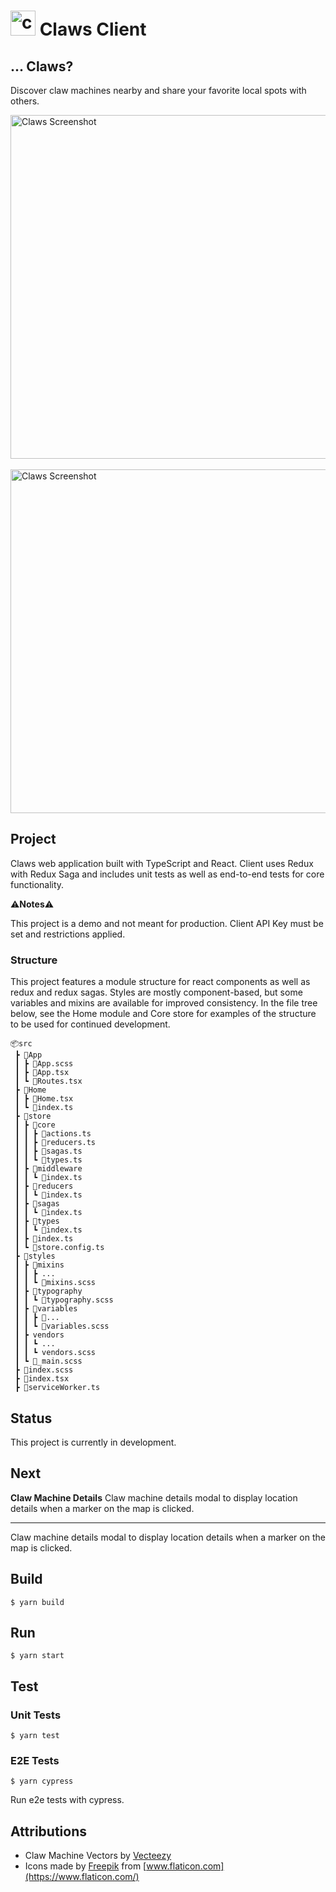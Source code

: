 # <img src="https://i.ibb.co/3N7Nztz/claw.png" alt="claw" height="40"> Claws Client

## ... Claws?

Discover claw machines nearby and share your favorite local spots with others.


<img src="https://user-images.githubusercontent.com/62036740/94477274-a7b4bd80-019f-11eb-9a9e-0b622fd30c45.png" height="550" alt="Claws Screenshot">&nbsp;&nbsp;&nbsp;&nbsp;
<img src="https://user-images.githubusercontent.com/62036740/94477277-a84d5400-019f-11eb-8024-feb3fcfaa11a.png" height="550" alt="Claws Screenshot">

## Project

Claws web application built with TypeScript and React. Client uses Redux with Redux Saga and includes unit tests as well as end-to-end tests for core functionality.

⚠️**Notes**⚠️

This project is a demo and not meant for production. Client API Key must be
set and restrictions applied.

### Structure

This project features a module structure for react components as well as redux and redux sagas. Styles are mostly component-based, but some variables and mixins are available for improved consistency. In the file tree below, see the Home module and Core store for examples of the structure to be used for continued development.

``` 
📦src
 ┣ 📂App
 ┃ ┣ 📜App.scss
 ┃ ┣ 📜App.tsx
 ┃ ┗ 📜Routes.tsx
 ┣ 📂Home
 ┃ ┣ 📜Home.tsx
 ┃ ┗ 📜index.ts
 ┣ 📂store
 ┃ ┣ 📂core
 ┃ ┃ ┣ 📜actions.ts
 ┃ ┃ ┣ 📜reducers.ts
 ┃ ┃ ┣ 📜sagas.ts
 ┃ ┃ ┗ 📜types.ts
 ┃ ┣ 📂middleware
 ┃ ┃ ┗ 📜index.ts
 ┃ ┣ 📂reducers
 ┃ ┃ ┗ 📜index.ts
 ┃ ┣ 📂sagas
 ┃ ┃ ┗ 📜index.ts
 ┃ ┣ 📂types
 ┃ ┃ ┗ 📜index.ts
 ┃ ┣ 📜index.ts
 ┃ ┗ 📜store.config.ts
 ┣ 📂styles
 ┃ ┣ 📂mixins
 ┃ ┃ ┣ ...
 ┃ ┃ ┗ 📜mixins.scss
 ┃ ┣ 📂typography
 ┃ ┃ ┗ 📜typography.scss
 ┃ ┣ 📂variables
 ┃ ┃ ┣ 📜...
 ┃ ┃ ┗ 📜variables.scss
 ┃ ┣ vendors
 ┃ ┃ ┗ ...
 ┃ ┃ ┗ vendors.scss
 ┃ ┗ 📜_main.scss
 ┣ 📜index.scss
 ┣ 📜index.tsx
 ┣ 📜serviceWorker.ts
 ```

## Status

This project is currently in development.

## Next

**Claw Machine Details**
Claw machine details modal to display location details when a marker on the map is clicked.

****
Claw machine details modal to display location details when a marker on the map is clicked.

## Build

``` 
$ yarn build
```

## Run

``` 
$ yarn start
```

## Test

### Unit Tests

``` 
$ yarn test
```

### E2E Tests

``` 
$ yarn cypress
```

Run e2e tests with cypress.

## Attributions

* Claw Machine Vectors by [Vecteezy](https://www.vecteezy.com/free-vector/claw-machine)
* Icons made by [Freepik](https://www.flaticon.com/authors/freepik) from [www.flaticon.com](https://www.flaticon.com/)
